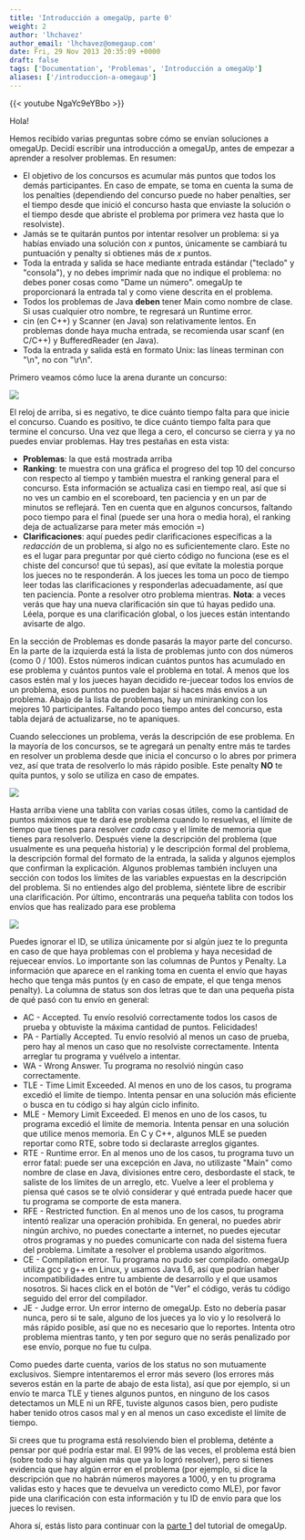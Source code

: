 ```yaml
---
title: 'Introducción a omegaUp, parte 0'
weight: 2
author: 'lhchavez'
author_email: 'lhchavez@omegaup.com'
date: Fri, 29 Nov 2013 20:35:09 +0000
draft: false
tags: ['Documentation', 'Problemas', 'Introducción a omegaUp']
aliases: ['/introduccion-a-omegaup']
---
```


{{< youtube NgaYc9eYBbo >}}

Hola!

Hemos recibido varias preguntas sobre cómo se envían soluciones a omegaUp. Decidí escribir una introducción a omegaUp, antes de empezar a aprender a resolver problemas. En resumen:

*   El objetivo de los concursos es acumular más puntos que todos los demás participantes. En caso de empate, se toma en cuenta la suma de los penalties (dependiendo del concurso puede no haber penalties, ser el tiempo desde que inició el concurso hasta que enviaste la solución o el tiempo desde que abriste el problema por primera vez hasta que lo resolviste).
*   Jamás se te quitarán puntos por intentar resolver un problema: si ya habías enviado una solución con _x_ puntos, únicamente se cambiará tu puntuación y penalty si obtienes más de _x_ puntos.
*   Toda la entrada y salida se hace mediante entrada estándar ("teclado" y "consola"), y no debes imprimir nada que no indique el problema: no debes poner cosas como "Dame un número". omegaUp te proporcionará la entrada tal y como viene descrita en el problema.
*   Todos los problemas de Java **deben** tener Main como nombre de clase. Si usas cualquier otro nombre, te regresará un Runtime error.
*   cin (en C++) y Scanner (en Java) son relativamente lentos. En problemas donde haya mucha entrada, se recomienda usar scanf (en C/C++) y BufferedReader (en Java).
*   Toda la entrada y salida está en formato Unix: las líneas terminan con "\\n", no con "\\r\\n".

Primero veamos cómo luce la arena durante un concurso:

![](http://i.imgur.com/Px5IgWo.png?7695)

El reloj de arriba, si es negativo, te dice cuánto tiempo falta para que inicie el concurso. Cuando es positivo, te dice cuánto tiempo falta para que termine el concurso. Una vez que llega a cero, el concurso se cierra y ya no puedes enviar problemas. Hay tres pestañas en esta vista:

*   **Problemas**: la que está mostrada arriba
*   **Ranking**: te muestra con una gráfica el progreso del top 10 del concurso con respecto al tiempo y también muestra el ranking general para el concurso. Esta información se actualiza casi en tiempo real, así que si no ves un cambio en el scoreboard, ten paciencia y en un par de minutos se reflejará. Ten en cuenta que en algunos concursos, faltando poco tiempo para el final (puede ser una hora o media hora), el ranking deja de actualizarse para meter más emoción =)
*   **Clarificaciones**: aquí puedes pedir clarificaciones específicas a la _redacción_ de un problema, si algo no es suficientemente claro. Este no es el lugar para preguntar por qué cierto código no funciona (ese es el chiste del concurso! que tú sepas), así que evítate la molestia porque los jueces no te responderán. A los jueces les toma un poco de tiempo leer todas las clarificaciones y responderlas adecuadamente, así que ten paciencia. Ponte a resolver otro problema mientras. **Nota**: a veces verás que hay una nueva clarificación sin que tú hayas pedido una. Léela, porque es una clarificación global, o los jueces están intentando avisarte de algo.

En la sección de Problemas es donde pasarás la mayor parte del concurso. En la parte de la izquierda está la lista de problemas junto con dos números (como 0 / 100). Estos números indican cuántos puntos has acumulado en ese problema y cuántos puntos vale el problema en total. A menos que los casos estén mal y los jueces hayan decidido re-juecear todos los envíos de un problema, esos puntos no pueden bajar si haces más envíos a un problema. Abajo de la lista de problemas, hay un miniranking con los mejores 10 participantes. Faltando poco tiempo antes del concurso, esta tabla dejará de actualizarse, no te apaniques.

Cuando selecciones un problema, verás la descripción de ese problema. En la mayoría de los concursos, se te agregará un penalty entre más te tardes en resolver un problema desde que inicia el concurso o lo abres por primera vez, así que trata de resolverlo lo más rápido posible. Este penalty **NO** te quita puntos, y solo se utiliza en caso de empates.

![](http://i.imgur.com/jbEGHWK.png)

Hasta arriba viene una tablita con varias cosas útiles, como la cantidad de puntos máximos que te dará ese problema cuando lo resuelvas, el límite de tiempo que tienes para resolver _cada caso_ y el límite de memoria que tienes para resolverlo. Después viene la descripción del problema (que usualmente es una pequeña historia) y le descripción formal del problema, la descripción formal del formato de la entrada, la salida y algunos ejemplos que confirman la explicación. Algunos problemas también incluyen una sección con todos los límites de las variables expuestas en la descripción del problema. Si no entiendes algo del problema, siéntete libre de escribir una clarificación. Por último, encontrarás una pequeña tablita con todos los envíos que has realizado para ese problema

![](http://i.imgur.com/vAXlkP7.png)

Puedes ignorar el ID, se utiliza únicamente por si algún juez te lo pregunta en caso de que haya problemas con el problema y haya necesidad de rejuecear envíos. Lo importante son las columnas de Puntos y Penalty. La información que aparece en el ranking toma en cuenta el envío que hayas hecho que tenga más puntos (y en caso de empate, el que tenga menos penalty). La columna de status son dos letras que te dan una pequeña pista de qué pasó con tu envío en general:

*   AC - Accepted. Tu envío resolvió correctamente todos los casos de prueba y obtuviste la máxima cantidad de puntos. Felicidades!
*   PA - Partially Accepted. Tu envío resolvió al menos un caso de prueba, pero hay al menos un caso que no resolviste correctamente. Intenta arreglar tu programa y vuélvelo a intentar.
*   WA - Wrong Answer. Tu programa no resolvió ningún caso correctamente.
*   TLE - Time Limit Exceeded. Al menos en uno de los casos, tu programa excedió el límite de tiempo. Intenta pensar en una solución más eficiente o busca en tu código si hay algún ciclo infinito.
*   MLE - Memory Limit Exceeded. El menos en uno de los casos, tu programa excedió el límite de memoria. Intenta pensar en una solución que utilice menos memoria. En C y C++, algunos MLE se pueden reportar como RTE, sobre todo si declaraste arreglos gigantes.
*   RTE - Runtime error. En al menos uno de los casos, tu programa tuvo un error fatal: puede ser una excepción en Java, no utilizaste "Main" como nombre de clase en Java, divisiones entre cero, desbordaste el stack, te saliste de los límites de un arreglo, etc. Vuelve a leer el problema y piensa qué casos se te olvió considerar y qué entrada puede hacer que tu programa se comporte de esta manera.
*   RFE - Restricted function. En al menos uno de los casos, tu programa intentó realizar una operación prohibida. En general, no puedes abrir ningún archivo, no puedes conectarte a internet, no puedes ejecutar otros programas y no puedes comunicarte con nada del sistema fuera del problema. Limítate a resolver el problema usando algoritmos.
*   CE - Compilation error. Tu programa no pudo ser compilado. omegaUp utiliza gcc y g++ en Linux, y usamos Java 1.6, así que podrían haber incompatibilidades entre tu ambiente de desarrollo y el que usamos nosotros. Si haces click en el botón de "Ver" el código, verás tu código seguido del error del compilador.
*   JE - Judge error. Un error interno de omegaUp. Esto no debería pasar nunca, pero si te sale, alguno de los jueces ya lo vio y lo resolverá lo más rápido posible, así que no es necesario que lo reportes. Intenta otro problema mientras tanto, y ten por seguro que no serás penalizado por ese envío, porque no fue tu culpa.

Como puedes darte cuenta, varios de los status no son mutuamente exclusivos. Siempre intentaremos el error más severo (los errores más severos están en la parte de abajo de esta lista), así que por ejemplo, si un envío te marca TLE y tienes algunos puntos, en ninguno de los casos detectamos un MLE ni un RFE, tuviste algunos casos bien, pero pudiste haber tenido otros casos mal y en al menos un caso excediste el límite de tiempo.

Si crees que tu programa está resolviendo bien el problema, deténte a pensar por qué podría estar mal. El 99% de las veces, el problema está bien (sobre todo si hay alguien más que ya lo logró resolver), pero si tienes evidencia que hay algún error en el problema (por ejemplo, si dice la descripción que no habrán números mayores a 1000, y en tu programa validas esto y haces que te devuelva un veredicto como MLE), por favor pide una clarificación con esta información y tu ID de envío para que los jueces lo revisen.

Ahora sí, estás listo para continuar con la [parte 1](http://blog.omegaup.com/2013/10/introduccion-a-omegaup/ "parte 1") del tutorial de omegaUp.